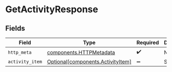 # GetActivityResponse


## Fields

| Field                                                                        | Type                                                                         | Required                                                                     | Description                                                                  |
| ---------------------------------------------------------------------------- | ---------------------------------------------------------------------------- | ---------------------------------------------------------------------------- | ---------------------------------------------------------------------------- |
| `http_meta`                                                                  | [components.HTTPMetadata](../../models/components/httpmetadata.md)           | :heavy_check_mark:                                                           | N/A                                                                          |
| `activity_item`                                                              | [Optional[components.ActivityItem]](../../models/components/activityitem.md) | :heavy_minus_sign:                                                           | Success                                                                      |